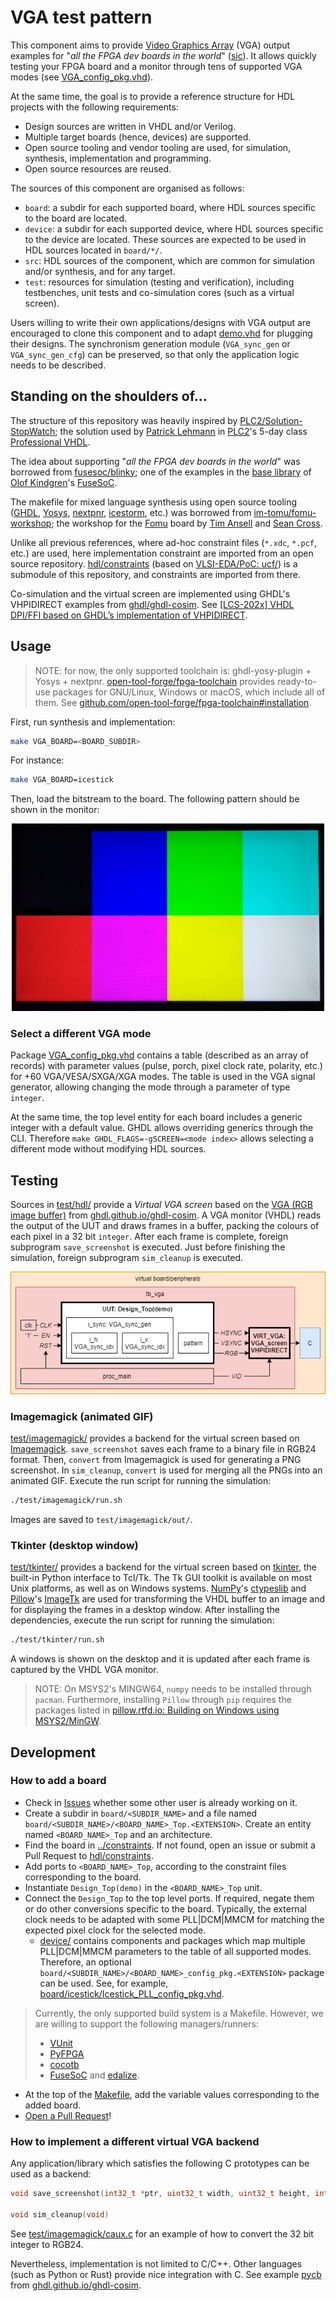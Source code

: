 # VGA test pattern

This component aims to provide [Video Graphics Array](https://en.wikipedia.org/wiki/Video_Graphics_Array) (VGA) output examples for "*all the FPGA dev boards in the world*" ([sic](https://github.com/fusesoc/blinky)). It allows quickly testing your FPGA board and a monitor through tens of supported VGA modes (see [VGA_config_pkg.vhd](src/VGA_config_pkg.vhd)).

At the same time, the goal is to provide a reference structure for HDL projects with the following requirements:

- Design sources are written in VHDL and/or Verilog.
- Multiple target boards (hence, devices) are supported.
- Open source tooling and vendor tooling are used, for simulation, synthesis, implementation and programming.
- Open source resources are reused.

The sources of this component are organised as follows:

- `board`: a subdir for each supported board, where HDL sources specific to the board are located.
- `device`: a subdir for each supported device, where HDL sources specific to the device are located. These sources are expected to be used in HDL sources located in `board/*/`.
- `src`: HDL sources of the component, which are common for simulation and/or synthesis, and for any target.
- `test`: resources for simulation (testing and verification), including testbenches, unit tests and co-simulation cores (such as a virtual screen).

Users willing to write their own applications/designs with VGA output are encouraged to clone this component and to adapt [demo.vhd](src/demo.vhd) for plugging their designs. The synchronism generation module (`VGA_sync_gen` or `VGA_sync_gen_cfg`) can be preserved, so that only the application logic needs to be described.

## Standing on the shoulders of...

The structure of this repository was heavily inspired by [PLC2/Solution-StopWatch](https://github.com/PLC2/Solution-StopWatch); the solution used by [Patrick Lehmann](https://github.com/Paebbels) in [PLC2](https://www.plc2.com)'s 5-day class [Professional VHDL](https://www.plc2.com/en/training/detail/professional-vhdl).

The idea about supporting "*all the FPGA dev boards in the world*" was borrowed from [fusesoc/blinky](https://github.com/fusesoc/blinky); one of the examples in the [base library](https://github.com/fusesoc/fusesoc-cores) of [Olof Kindgren](https://github.com/olofk/)'s [FuseSoC](https://github.com/olofk/fusesoc).

The makefile for mixed language synthesis using open source tooling ([GHDL](https://github.com/ghdl), [Yosys](https://github.com/YosysHQ/yosys), [nextpnr](https://github.com/YosysHQ/nextpnr), [icestorm](https://github.com/cliffordwolf/icestorm), etc.) was borrowed from [im-tomu/fomu-workshop](https://github.com/im-tomu/fomu-workshop); the workshop for the [Fomu](https://github.com/im-tomu/fomu-hardware) board by [Tim Ansell](https://github.com/mithro) and [Sean Cross](https://github.com/xobs).

Unlike all previous references, where ad-hoc constraint files (`*.xdc`, `*.pcf`, etc.) are used, here implementation constraint are imported from an open source repository. [hdl/constraints](https://github.com/hdl/constraints/) (based on [VLSI-EDA/PoC: ucf/](https://github.com/VLSI-EDA/PoC/tree/master/ucf)) is a submodule of this repository, and constraints are imported from there.

Co-simulation and the virtual screen are implemented using GHDL's VHPIDIRECT examples from [ghdl/ghdl-cosim](https://github.com/ghdl/ghdl-cosim). See [[LCS-202x] VHDL DPI/FFI based on GHDL’s implementation of VHPIDIRECT](https://umarcor.github.io/ghdl-cosim/vhdl202x/).

## Usage

> NOTE: for now, the only supported toolchain is: ghdl-yosy-plugin + Yosys + nextpnr. [open-tool-forge/fpga-toolchain](https://github.com/open-tool-forge/fpga-toolchain) provides ready-to-use packages for GNU/Linux, Windows or macOS, which include all of them. See [github.com/open-tool-forge/fpga-toolchain#installation](https://github.com/open-tool-forge/fpga-toolchain#installation).

First, run synthesis and implementation:

```sh
make VGA_BOARD=<BOARD_SUBDIR>
```

For instance:

```sh
make VGA_BOARD=icestick
```

Then, load the bitstream to the board. The following pattern should be shown in the monitor:

<p align="center">
  <img width="500px" src="./vga_demo.png"/>
</p>

### Select a different VGA mode

Package [VGA_config_pkg.vhd](src/VGA_config_pkg.vhd) contains a table (described as an array of records) with parameter values (pulse, porch, pixel clock rate, polarity, etc.) for +60 VGA/VESA/SXGA/XGA modes. The table is used in the VGA signal generator, allowing changing the mode through a parameter of type `integer`.

At the same time, the top level entity for each board includes a generic integer with a default value. GHDL allows overriding generics through the CLI. Therefore `make GHDL_FLAGS=-gSCREEN=<mode index>` allows selecting a different mode without modifying HDL sources.

## Testing

Sources in [test/hdl/](test/hdl) provide a *Virtual VGA screen* based on the [VGA (RGB image buffer)](https://ghdl.github.io/ghdl-cosim/vhpidirect/examples/arrays.html#vga-rgb-image-buffer) from [ghdl.github.io/ghdl-cosim](https://ghdl.github.io/ghdl-cosim). A VGA monitor (VHDL) reads the output of the UUT and draws frames in a buffer, packing the colours of each pixel in a 32 bit `integer`. After each frame is complete, foreign subprogram `save_screenshot` is executed. Just before finishing the simulation, foreign subprogram `sim_cleanup` is executed.

<p align="center">
  <img src="./test/tb_vga.png"/>
</p>

### Imagemagick (animated GIF)

[test/imagemagick/](test/imagemagick) provides a backend for the virtual screen based on [Imagemagick](https://www.imagemagick.org/). `save_screenshot` saves each frame to a binary file in RGB24 format. Then, `convert` from Imagemagick is used for generating a PNG screenshot. In `sim_cleanup`, `convert` is used for merging all the PNGs into an animated GIF. Execute the run script for running the simulation:

```sh
./test/imagemagick/run.sh
```

Images are saved to `test/imagemagick/out/`.

### Tkinter (desktop window)

[test/tkinter/](test/tkinter) provides a backend for the virtual screen based on [tkinter](https://docs.python.org/3/library/tkinter.html), the built-in Python interface to Tcl/Tk. The Tk GUI toolkit is available on most Unix platforms, as well as on Windows systems. [NumPy](https://numpy.org/)'s [ctypeslib](https://numpy.org/doc/stable/reference/routines.ctypeslib.html) and [Pillow](https://python-pillow.org/)'s [ImageTk](https://pillow.readthedocs.io/en/stable/reference/ImageTk.html) are used for transforming the VHDL buffer to an image and for displaying the frames in a desktop window. After installing the dependencies, execute the run script for running the simulation:

```sh
./test/tkinter/run.sh
```

A windows is shown on the desktop and it is updated after each frame is captured by the VHDL VGA monitor.

> NOTE: On MSYS2's MINGW64, `numpy` needs to be installed through `pacman`. Furthermore, installing `Pillow` through `pip` requires the packages listed in [pillow.rtfd.io: Building on Windows using MSYS2/MinGW](https://pillow.readthedocs.io/en/stable/installation.html#building-on-windows-using-msys2-mingw).

## Development

### How to add a board

- Check in [Issues](https://github.com/dbhi/vboard/issues?q=is%3Aopen+) whether some other user is already working on it.
- Create a subdir in `board/<SUBDIR_NAME>` and a file named `board/<SUBDIR_NAME>/<BOARD_NAME>_Top.<EXTENSION>`. Create an entity named `<BOARD_NAME>_Top` and an architecture.
- Find the board in [../constraints](../constraints). If not found, open an issue or submit a Pull Request to [hdl/constraints](https://github.com/hdl/constraints).
- Add ports to `<BOARD_NAME>_Top`, according to the constraint files corresponding to the board.
- Instantiate `Design_Top(demo)` in the `<BOARD_NAME>_Top` unit.
- Connect the `Design_Top` to the top level ports. If required, negate them or do other conversions specific to the board. Typically, the external clock needs to be adapted with some PLL|DCM|MMCM for matching the expected pixel clock for the selected mode.
  - [device/](device/) contains components and packages which map multiple PLL|DCM|MMCM parameters to the table of all supported modes. Therefore, an optional `board/<SUBDIR_NAME>/<BOARD_NAME>_config_pkg.<EXTENSION>` package can be used. See, for example, [board/icestick/Icestick_PLL_config_pkg.vhd](board/icestick/Icestick_PLL_config_pkg.vhd).

> Currently, the only supported build system is a Makefile. However, we are willing to support the following managers/runners:
>
> - [VUnit](https://github.com/VUnit/vunit)
> - [PyFPGA](https://gitlab.com/rodrigomelo9/pyfpga)
> - [cocotb](https://github.com/cocotb/cocotb)
> - [FuseSoC](https://github.com/olofk/fusesoc) and [edalize](https://github.com/olofk/edalize).

- At the top of the [Makefile](Makefile), add the variable values corresponding to the added board.
- [Open a Pull Request](https://github.com/dbhi/vboard/compare)!

### How to implement a different virtual VGA backend

Any application/library which satisfies the following C prototypes can be used as a backend:

```C
void save_screenshot(int32_t *ptr, uint32_t width, uint32_t height, int id)

void sim_cleanup(void)
```

See [test/imagemagick/caux.c](test/imagemagick/caux.c) for an example of how to convert the 32 bit integer to RGB24.

Nevertheless, implementation is not limited to C/C++. Other languages (such as Python or Rust) provide nice integration with C. See example [pycb](https://ghdl.github.io/ghdl-cosim/vhpidirect/examples/shared.html#pycb) from [ghdl.github.io/ghdl-cosim](https://ghdl.github.io/ghdl-cosim).
